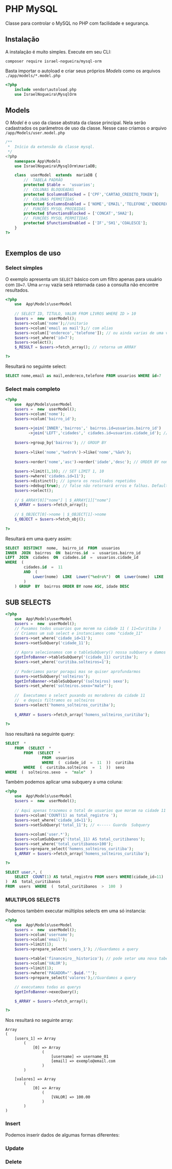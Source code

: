 
# PHP MySQL

Classe para controlar o MySQL no PHP com facilidade e segurança.
 
## Instalação

A instalação é muito simples. 
Execute em seu CLI:
```
composer require israel-nogueira/mysql-orm
```

Basta importar o autoload e criar seus próprios *Models* como os arquivos  `./app/models/*.model.php`
```php
<?php
	include vendor\autoload.php
	use IsraelNogueira\MysqlOrm
```


## Models

O *Model* é o uso da classe abstrata da classe principal. 
Nela serão cadastrados os parâmetros de uso da classe.
Nesse caso criamos o arquivo `` /app/Models/user.model.php``

```php
/**
 *  Início da extensão da classe mysql.
 */
<?php
	namespace App\Models
	use IsraelNogueira\MysqlOrm\mariaDB;

	class  userModel  extends  mariaDB {
		//  TABELA PADRÃO 
		protected $table =  'usuarios';
		//  COLUNAS BLOQUEADAS 
		protected $columnsBlocked = ['CPF','CARTAO_CREDITO_TOKEN'];
		//  COLUNAS PERMITIDAS 
		protected $columnsEnabled = ['NOME','EMAIL','TELEFONE','ENDERECO'];
		//  FUNÇÕES MYSQL PROIBIDAS 
		protected $functionsBlocked = ['CONCAT','SHA2'];
		//  FUNÇÕES MYSQL PERMITIDAS 
		protected $functionsEnabled = ['IF','SH1','COALESCE'];
	}
?>



```

## Exemplos de uso

### Select simples

O exemplo apresenta um `SELECT` básico com um filtro apenas para usuário com `ID=7`.
Uma `array` vazia será retornada caso a consulta não encontre resultados.
```php
<?php
	use  App\Models\userModel
	
	// SELECT ID, TITULO, VALOR FROM LIVROS WHERE ID > 10
	$users =  new  userModel();
	$users->colum('nome');//unitario
	$users->colum('email as mail');// com alias
	$users->colum(['endereco','telefone']); // ou ainda varias de uma vez
	$users->set_where('id=7');
	$users->select();
	$_RESULT = $users->fetch_array(); // retorna um ARRAY

?>
```
Resultará no seguinte select: 
```sql 
SELECT nome,email as mail,endereco,telefone FROM usuarios WHERE id=7
```


### Select mais completo
```php
<?php
	use  App\Models\userModel
	$users =  new  userModel();
	$users->colum('nome');
	$users->colum('bairro_id');
	
	$users->join('INNER','bairros',' bairros.id=usuarios.bairro_id')
		  ->join('LEFT','cidades',' cidades.id=usuarios.cidade_id'); // TIPO | TABELA | ON
		  
	$users->group_by('bairros'); // GROUP BY
	
	$users->like('nome','%edro%')->like('nome','%ão%');
	
	$users->order('nome','asc')->order('idade','desc'); // ORDER BY nome ASC, idade DESC
	
	$users->limit(1,10); // SET LIMIT 1, 10
	$users->where('cidades.id=11');
	$users->distinct(); // ignora os resultados repetidos
	$users->debug(true); // false não retornará erros e falhas. Default:true
	$users->select();
	
	// $_ARRAY[0]["nome"] | $_ARRAY[1]["nome"] 
	$_ARRAY = $users->fetch_array(); 
	
	// $_OBJECT[0]->nome | $_OBJECT[1]->nome
	$_OBJECT = $users->fetch_obj(); 
	
?>
```
Resultará em uma query assim:
```sql
SELECT  DISTINCT  nome,  bairro_id  FROM  usuarios  
INNER  JOIN  bairros  ON  bairros.id  =  usuarios.bairro_id  
LEFT  JOIN  cidades  ON  cidades.id  =  usuarios.cidade_id  
WHERE  (  
		cidades.id  =  11  
		AND  (
			Lower(nome)  LIKE  Lower("%edro%")  OR  Lower(nome)  LIKE  Lower("%ão%") 
		)
	) GROUP  BY  bairros ORDER BY nome ASC, idade DESC
```



## SUB SELECTS

```php
<?php
	use  App\Models\userModel
	$users =  new  userModel();
	// Puxamos todos usuarios que morem na cidade 11 ( 11=Curitiba )
	// Criamos um sub select e instanciamos como "cidade_11"
	$users->set_where('cidade_id=11');
	$users->setSubQuery('cidade_11');
	
	// Agora selecionamos com o tableSubQuery() nossa subQuery e damos o alias de "curitiba"
	$getInfoBanner->tableSubQuery('(cidade_11) curitiba');
	$users->set_where('curitiba.solteiros=1');
	
	// Poderiamos parar poraqui mas se quiser aprofundarmos
	$users->setSubQuery('solteiros'); 
	$getInfoBanner->tableSubQuery('(solteiros) sexo');
	$users->set_where('solteiros.sexo="male"');
	
	//	Executamos o select puxando os moradores da cidade 11 
	//	e depois filtramos os solteiros
	$users->select('homens_solteiros_curitiba');
	
	$_ARRAY = $users->fetch_array('homens_solteiros_curitiba'); 
		
?>
```
Isso resultará na seguinte query:
```sql
SELECT  *  
	FROM  (SELECT  *  
		FROM  (SELECT  *  
				FROM  usuarios
				WHERE  (  cidade_id  =  11  ))  curitiba  
		WHERE  (  curitiba.solteiros  =  1  ))  sexo  
WHERE  (  solteiros.sexo  =  "male"  )
```
Também podemos aplicar uma subquery a uma coluna:

```php
<?php
	use  App\Models\userModel
	$users =  new  userModel();
	
	// Aqui apenas trazemos o total de usuarios que moram na cidade 11
	$users->colum('COUNT(1) as total_registro ');
	$users->set_where('cidade_id=11');
	$users->setSubQuery('total_11'); // <----- Guarda  Subquery
	
	$users->colum('user.*');
	$users->columSubQuery('(total_11) AS total_curitibanos');
	$users->set_where('total_curitibanos>100');
	$users->prepare_select('homens_solteiros_curitiba');	
	$_ARRAY = $users->fetch_array('homens_solteiros_curitiba'); 

?>
```

```sql
SELECT user.*, (
	SELECT  COUNT(1) AS total_registro FROM users WHERE(cidade_id=11)
)  AS  total_curitibanos  
FROM  users  WHERE  (  total_curitibanos  >  100  )
```

### MULTIPLOS SELECTS

Podemos também executar múltiplos selects em uma só instancia:


```php
<?php
	use  App\Models\userModel
	$users =  new  userModel();
	$users->colum('username');
	$users->colum('email');
	$users->limit(1);
	$users->prepare_select('users_1'); //Guardamos a query
	
	$users->table('financeiro__historico'); // pode setar uma nova tabela
	$users->colum('VALOR');
	$users->limit(1);
	$users->where('PAGADOR="'.$uid.'"');
	$users->prepare_select('valores');//Guardamos a query

	// executamos todas as querys 
	$getInfoBanner->execQuery();

	$_ARRAY = $users->fetch_array(); 

?>
```
Nos resultará no seguinte array:

```
Array
(
    [users_1] => Array
        (
            [0] => Array
                (
                    [username] => username_01
                    [email] => exemplo@email.com
                )
        )

    [valores] => Array
        (
            [0] => Array
                (
                    [VALOR] => 100.00
                )
        )
)
``` 



### Insert
Podemos inserir dados de algumas formas diferentes:

### Update


### Delete
